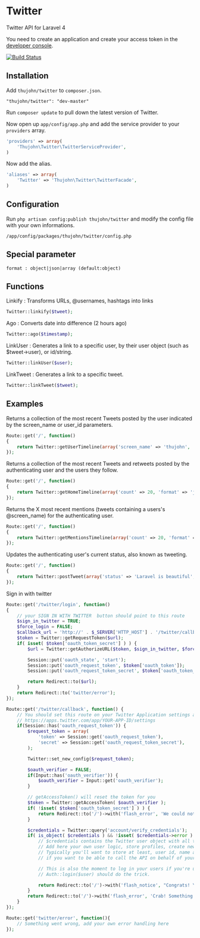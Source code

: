 # Twitter

Twitter API for Laravel 4

You need to create an application and create your access token in the [developer console](https://dev.twitter.com/).

[![Build Status](https://travis-ci.org/thujohn/twitter-l4.png?branch=master)](https://travis-ci.org/thujohn/twitter-l4)


## Installation

Add `thujohn/twitter` to `composer.json`.
```
"thujohn/twitter": "dev-master"
```

Run `composer update` to pull down the latest version of Twitter.

Now open up `app/config/app.php` and add the service provider to your `providers` array.
```php
'providers' => array(
	'Thujohn\Twitter\TwitterServiceProvider',
)
```

Now add the alias.
```php
'aliases' => array(
	'Twitter' => 'Thujohn\Twitter\TwitterFacade',
)
```


## Configuration

Run `php artisan config:publish thujohn/twitter` and modify the config file with your own informations.
```
/app/config/packages/thujohn/twitter/config.php
```


## Special parameter

```
format : object|json|array (default:object)
```


## Functions

Linkify : Transforms URLs, @usernames, hashtags into links
```php
Twitter::linkify($tweet);
```

Ago : Converts date into difference (2 hours ago)
```php
Twitter::ago($timestamp);
```

LinkUser : Generates a link to a specific user, by their user object (such as $tweet->user), or id/string.
```php
Twitter::linkUser($user);
```

LinkTweet : Generates a link to a specific tweet.
```php
Twitter::linkTweet($tweet);
```


## Examples

Returns a collection of the most recent Tweets posted by the user indicated by the screen_name or user_id parameters.
```php
Route::get('/', function()
{
	return Twitter::getUserTimeline(array('screen_name' => 'thujohn', 'count' => 20, 'format' => 'json'));
});
```

Returns a collection of the most recent Tweets and retweets posted by the authenticating user and the users they follow.
```php
Route::get('/', function()
{
	return Twitter::getHomeTimeline(array('count' => 20, 'format' => 'json'));
});
```

Returns the X most recent mentions (tweets containing a users's @screen_name) for the authenticating user.
```php
Route::get('/', function()
{
	return Twitter::getMentionsTimeline(array('count' => 20, 'format' => 'json'));
});
```

Updates the authenticating user's current status, also known as tweeting.
```php
Route::get('/', function()
{
	return Twitter::postTweet(array('status' => 'Laravel is beautiful', 'format' => 'json'));
});
```


Sign in with twitter
```php
Route::get('/twitter/login', function()
{
	// your SIGN IN WITH TWITTER  button should point to this route
	$sign_in_twitter = TRUE;
	$force_login = FALSE;
	$callback_url = 'http://' . $_SERVER['HTTP_HOST'] . '/twitter/callback';
	$token = Twitter::getRequestToken($url);
	if( isset( $token['oauth_token_secret'] ) ) {
		$url = Twitter::getAuthorizeURL($token, $sign_in_twitter, $force_login);

		Session::put('oauth_state', 'start');
		Session::put('oauth_request_token', $token['oauth_token']);
		Session::put('oauth_request_token_secret', $token['oauth_token_secret']);

		return Redirect::to($url);
	}
	return Redirect::to('twitter/error');
});

Route::get('/twitter/callback', function() {
	// You should set this route on your Twitter Application settings as the callback
	// https://apps.twitter.com/app/YOUR-APP-ID/settings
	if(Session::has('oauth_request_token')) {
		$request_token = array(
			'token' => Session::get('oauth_request_token'),
			'secret' => Session::get('oauth_request_token_secret'),
		);

		Twitter::set_new_config($request_token);

		$oauth_verifier = FALSE;
		if(Input::has('oauth_verifier')) {
			$oauth_verifier = Input::get('oauth_verifier');
		}

		// getAccessToken() will reset the token for you
		$token = Twitter::getAccessToken( $oauth_verifier );
		if( !isset( $token['oauth_token_secret'] ) ) {
			return Redirect::to('/')->with('flash_error', 'We could not log you in on Twitter.');
		}

		$credentials = Twitter::query('account/verify_credentials');
		if( is_object( $credentials ) && !isset( $credentials->error ) ) {
			// $credentials contains the Twitter user object with all the info about the user.
			// Add here your own user logic, store profiles, create new users on your tables...you name it!
			// Typically you'll want to store at least, user id, name and access tokens
			// if you want to be able to call the API on behalf of your users.

			// This is also the moment to log in your users if you're using Laravel's Auth class
			// Auth::login($user) should do the trick.

			return Redirect::to('/')->with('flash_notice', "Congrats! You've successfully signed in!");
		}
		return Redirect::to('/')->with('flash_error', 'Crab! Something went wrong while signing you up!');
	}
});

Route::get('twitter/error', function(){
	// Something went wrong, add your own error handling here
});

```
